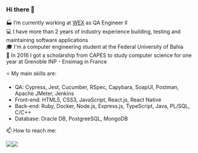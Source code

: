 ### Hi there 👋

🏭 I’m currently working at [WEX](https://www.wexinc.com/) as QA Engineer II  
💻 I have more than 2 years of industry experience building, testing and maintaining software applications  
🎓 I'm a computer engineering student at the Federal University of Bahia  
🥐 In 2016 I got a scholarship from CAPES to study computer science for one year at Grenoble INP - Ensimag in France  

⭐ My main skills are:
- QA: Cypress, Jest, Cucumber, RSpec, Capybara, SoapUI, Postman, Apache JMeter, Jenkins
- Front-end: HTML5, CSS3, JavaScript, React.js, React Native  
- Back-end: Ruby, Docker, Node.js, Express.js, TypeScript, Java, PL/SQL, C/C++  
- Database: Oracle DB, PostgreeSQL, MongoDB  
  
📫 How to reach me: 
<div style="display:flex;">
<div> <a href="https://www.gitshowcase.com/matheus-beck"> <img src="https://img.shields.io/badge/GitShowCase-100000?style=for-the-badge&logo=github&logoColor=white"> </div> <div> <a href="https://www.linkedin.com/in/matheus-beck/"> <img src="https://img.shields.io/badge/LinkedIn-0077B5?style=for-the-badge&logo=linkedin&logoColor=white"> </div>  
</div>
